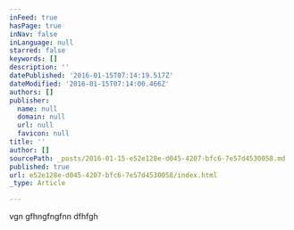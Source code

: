```yaml
---
inFeed: true
hasPage: true
inNav: false
inLanguage: null
starred: false
keywords: []
description: ''
datePublished: '2016-01-15T07:14:19.517Z'
dateModified: '2016-01-15T07:14:00.466Z'
authors: []
publisher:
  name: null
  domain: null
  url: null
  favicon: null
title: ''
author: []
sourcePath: _posts/2016-01-15-e52e128e-d045-4207-bfc6-7e57d4530058.md
published: true
url: e52e128e-d045-4207-bfc6-7e57d4530058/index.html
_type: Article

---
```

vgn gfhngfngfnn dfhfgh